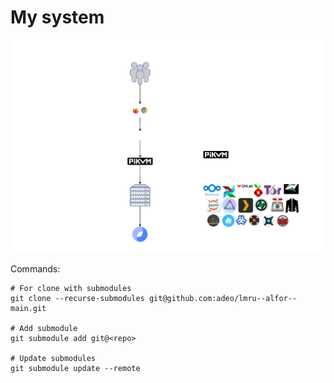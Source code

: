 # My system
![system.svg](./img/system.svg)

Commands:

```
# For clone with submodules
git clone --recurse-submodules git@github.com:adeo/lmru--alfor--main.git

# Add submodule
git submodule add git@<repo>

# Update submodules
git submodule update --remote
```